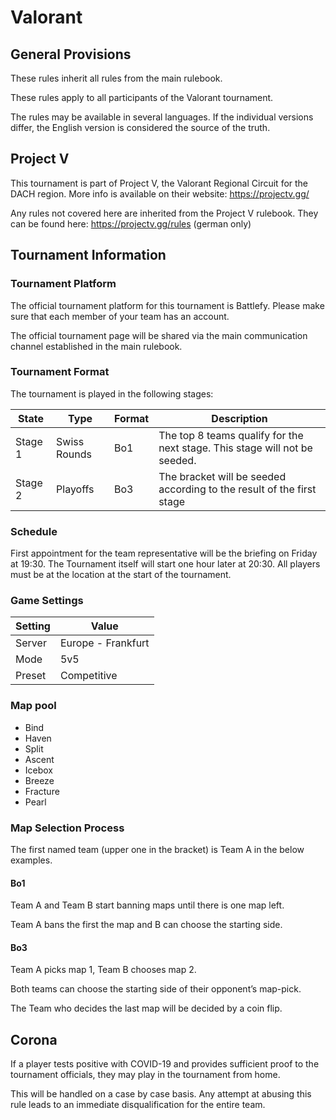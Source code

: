 # Valorant

## General Provisions

These rules inherit all rules from the main rulebook.

These rules apply to all participants of the Valorant tournament.

The rules may be available in several languages. If the individual versions differ, the English version is considered the source of the truth.

## Project V

This tournament is part of Project V, the Valorant Regional Circuit for the DACH region.
More info is available on their website: https://projectv.gg/

Any rules not covered here are inherited from the Project V rulebook.
They can be found here: https://projectv.gg/rules (german only)

## Tournament Information

### Tournament Platform

The official tournament platform for this tournament is Battlefy.
Please make sure that each member of your team has an account.

The official tournament page will be shared via the main communication channel established in the main rulebook.

### Tournament Format

The tournament is played in the following stages:

| State   | Type         | Format | Description                                                                |
|---------|--------------|--------|----------------------------------------------------------------------------|
| Stage 1 | Swiss Rounds | Bo1    | The top 8 teams qualify for the next stage. This stage will not be seeded. |
| Stage 2 | Playoffs     | Bo3    | The bracket will be seeded according to the result of the first stage      |

### Schedule

First appointment for the team representative will be the briefing on Friday at 19:30. The Tournament itself will start one hour later at 20:30.
All players must be at the location at the start of the tournament.

### Game Settings

| Setting | Value              |
|---------|--------------------|
| Server  | Europe - Frankfurt |
| Mode    | 5v5                |
| Preset  | Competitive        |

### Map pool

* Bind
* Haven
* Split
* Ascent
* Icebox
* Breeze
* Fracture
* Pearl

### Map Selection Process

The first named team (upper one in the bracket) is Team A in the below examples.

#### Bo1

Team A and Team B start banning maps until there is one map left.

Team A bans the first the map and B can choose the starting side.

#### Bo3

Team A picks map 1, Team B chooses map 2.

Both teams can choose the starting side of their opponent’s map-pick.

The Team who decides the last map will be decided by a coin flip.

## Corona

If a player tests positive with COVID-19 and provides sufficient proof to the tournament officials, they may play in the tournament from home.

This will be handled on a case by case basis.
Any attempt at abusing this rule leads to an immediate disqualification for the entire team.
